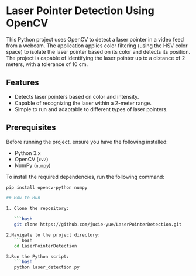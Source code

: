 # Laser Pointer Detection Using OpenCV

This Python project uses OpenCV to detect a laser pointer in a video feed from a webcam. The application applies color filtering (using the HSV color space) to isolate the laser pointer based on its color and detects its position. The project is capable of identifying the laser pointer up to a distance of 2 meters, with a tolerance of 10 cm.

## Features
- Detects laser pointers based on color and intensity.
- Capable of recognizing the laser within a 2-meter range.
- Simple to run and adaptable to different types of laser pointers.

## Prerequisites
Before running the project, ensure you have the following installed:
- Python 3.x
- OpenCV (`cv2`)
- NumPy (`numpy`)

To install the required dependencies, run the following command:

```bash
pip install opencv-python numpy

## How to Run

1. Clone the repository:

   ```bash
   git clone https://github.com/jucie-yue/LaserPointerDetection.git

2.Navigate to the project directory:
   ```bash
   cd LaserPointerDetection

3.Run the Python script:
   ```bash
   python laser_detection.py

